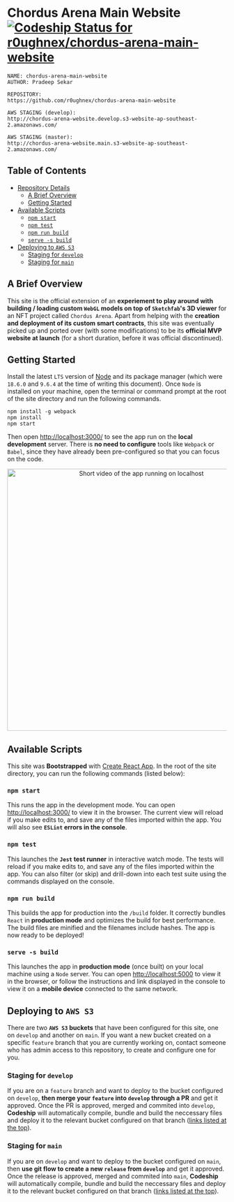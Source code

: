 <!--- Section 1 -->
# Chordus Arena Main Website [![Codeship Status for r0ughnex/chordus-arena-main-website](https://app.codeship.com/projects/b11e954c-add2-4c73-a923-2d85e08ad133/status?branch=main)](https://app.codeship.com/projects/456322)

```
NAME: chordus-arena-main-website
AUTHOR: Pradeep Sekar

REPOSITORY:
https://github.com/r0ughnex/chordus-arena-main-website

AWS STAGING (develop):
http://chordus-arena-website.develop.s3-website-ap-southeast-2.amazonaws.com/

AWS STAGING (master):
http://chordus-arena-website.main.s3-website-ap-southeast-2.amazonaws.com/
```



<!--- Section 2 -->
## Table of Contents
- [Repository Details](#chordus-arena-main-website-)
  - [A Brief Overview](#a-brief-overview)
  - [Getting Started](#getting-started)
- [Available Scripts](#available-scripts)
  - [`npm start`](#npm-start)
  - [`npm test`](#npm-test)
  - [`npm run build`](#npm-run-build)
  - [`serve -s build`](#serve--s-build)
- [Deploying to `AWS S3`](#deploying-to-aws-s3)
  - [Staging for `develop`](#staging-for-develop)
  - [Staging for `main`](#staging-for-main)

## A Brief Overview

This site is the official extension of an **experiement to play around with building / loading custom `WebGL` models on top of `Sketchfab`'s 3D viewer** for an NFT project called `Chordus Arena`. Apart from helping with the **creation and deployment of its custom smart contracts**, this site was eventually picked up and ported over (with some modifications) to be its **official MVP website at launch** (for a short duration, before it was official discontinued).

## Getting Started

Install the latest `LTS` version of [Node](https://nodejs.org/en/) and its package manager (which were `18.6.0` and `9.6.4` at the time of writing this document). Once `Node` is installed on your machine, open the terminal or command prompt at the root of the site directory and run the following commands.

```
npm install -g webpack
npm install
npm start
```
Then open [http://localhost:3000/](http://localhost:3000/) to see the app run on the **local development** server. There is **no need to configure** tools like `Webpack` or `Babel`, since they have already been pre-configured so that you can focus on the code.

<p align="center">
  <img src="https://github.com/r0ughnex/chordus-arena-main-website/blob/main/src/App.video.gif?raw=true" width="600" height="auto" alt="Short video of the app running on localhost">
</p>



<!--- Section 3 -->
## Available Scripts

This site was **Bootstrapped** with [Create React App](https://github.com/facebookincubator/create-react-app). In the root of the site directory, you can run the following commands (listed below):

### `npm start`

This runs the app in the development mode. You can open [http://localhost:3000/](http://localhost:3000/) to view it in the browser. The current view will reload if you make edits to, and save any of the files imported within the app. You will also see **`ESLint` errors in the console**.

### `npm test`

This launches the **`Jest` test runner** in interactive watch mode. The tests will reload if you make edits to, and save any of the files imported within the app. You can also filter (or skip) and drill-down into each test suite using the commands displayed on the console.

### `npm run build`

This builds the app for production into the `/build` folder. It correctly bundles `React` in **production mode** and optimizes the build for best performance. The build files are minified and the filenames include hashes. The app is now ready to be deployed!

### `serve -s build`

This launches the app in **production mode** (once built) on your local machine using a `Node` server. You can open [http://localhost:5000](http://localhost:5000) to view it in the browser, or follow the instructions and link displayed in the console to view it on a **mobile device** connected to the same network.



<!--- Section 4 -->
## Deploying to `AWS S3`

There are two **`AWS S3` buckets** that have been configured for this site, one on `develop` and another on `main`. If you want a new bucket created on a specific `feature` branch that you are currently working on, contact someone who has admin access to this repository, to create and configure one for you.

### Staging for `develop`

If you are on a `feature` branch and want to deploy to the bucket configured on `develop`, **then merge your `feature` into `develop` through a PR** and get it approved. Once the PR is approved, merged and commited into `develop`, **Codeship** will automatically compile, bundle and build the neccessary files and deploy it to the relevant bucket configured on that branch ([links listed at the top](#chordus-arena-main-website-)).

### Staging for `main`

If you are on `develop` and want to deploy to the bucket configured on `main`, then **use git flow to create a new `release` from `develop`** and get it approved. Once the release is approved, merged and commited into `main`, **Codeship** will automatically compile, bundle and build the neccessary files and deploy it to the relevant bucket configured on that branch ([links listed at the top](#chordus-arena-main-website-)).
